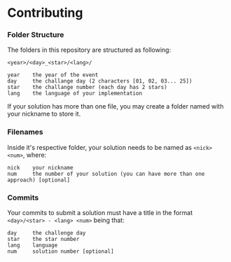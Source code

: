 # Contributing

### Folder Structure

The folders in this repository are structured as following:

```
<year>/<day>_<star>/<lang>/

year	the year of the event 
day  	the challange day (2 characters [01, 02, 03... 25])
star	the challange number (each day has 2 stars)
lang	the language of your implementation
```

If your solution has more than one file, you may create a folder named with your nickname to store it.

### Filenames 

Inside it's respective folder, your solution needs to be named as `<nick><num>`, where:

```
nick	your nickname
num 	the number of your solution (you can have more than one approach) [optional]
```

### Commits

Your commits to submit a solution must have a title in the format `<day>/<star> - <lang> <num>` being that:

```
day 	the challenge day
star	the star number
lang	language
num 	solution number [optional]
```